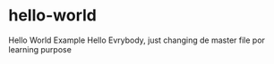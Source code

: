 # hello-world
Hello World Example
Hello Evrybody, just changing de master file por learning purpose
